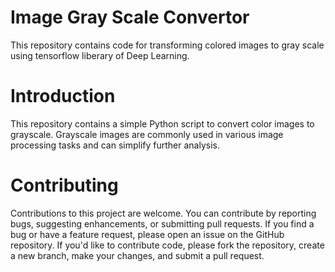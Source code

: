 # Image Gray Scale Convertor
This repository contains code for transforming colored images to gray scale using tensorflow liberary of Deep Learning.
# Introduction
This repository contains a simple Python script to convert color images to grayscale. Grayscale images are commonly used in various image processing tasks and can simplify further analysis.

# Contributing
Contributions to this project are welcome. You can contribute by reporting bugs, suggesting enhancements, or submitting pull requests.
If you find a bug or have a feature request, please open an issue on the GitHub repository.
If you'd like to contribute code, please fork the repository, create a new branch, make your changes, and submit a pull request.
